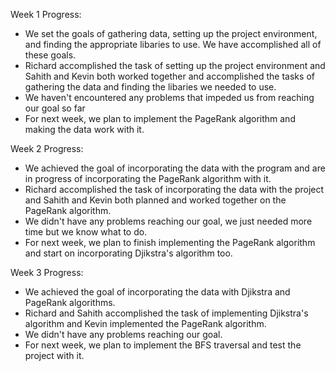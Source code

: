 Week 1 Progress: 
  - We set the goals of gathering data, setting up the project environment, and finding the appropriate libaries to use. We have accomplished all of these goals. 
  - Richard accomplished the task of setting up the project environment and Sahith and Kevin both worked together and accomplished the tasks of gathering the data and finding the libaries we needed to use. 
  - We haven't encountered any problems that impeded us from reaching our goal so far
  - For next week, we plan to implement the PageRank algorithm and making the data work with it. 


Week 2 Progress: 
  - We achieved the goal of incorporating the data with the program and are in progress of incorporating the PageRank algorithm with it. 
  - Richard accomplished the task of incorporating the data with the project and Sahith and Kevin both planned and worked together on the PageRank algorithm.
  - We didn't have any problems reaching our goal, we just needed more time but we know what to do. 
  - For next week, we plan to finish implementing the PageRank algorithm and start on incorporating Djikstra's algorithm too.



Week 3 Progress: 
  - We achieved the goal of incorporating the data with Djikstra and PageRank algorithms. 
  - Richard and Sahith accomplished the task of implementing Djikstra's algorithm and Kevin implemented the PageRank algorithm.
  - We didn't have any problems reaching our goal.
  - For next week, we plan to implement the BFS traversal and test the project with it. 
